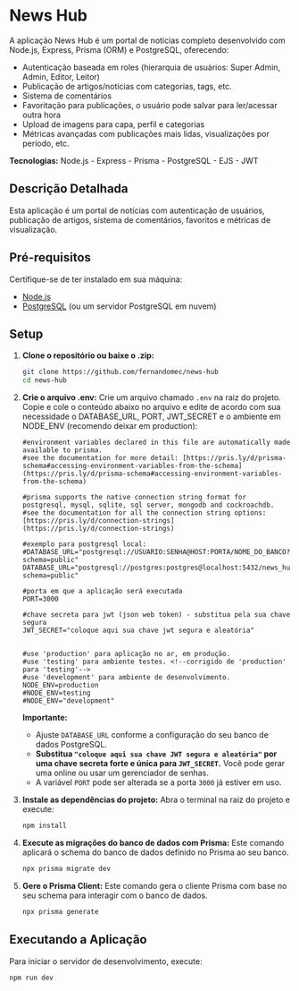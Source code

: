 # News Hub

A aplicação News Hub é um portal de notícias completo desenvolvido com Node.js, Express, Prisma (ORM) e PostgreSQL, oferecendo:

*   Autenticação baseada em roles (hierarquia de usuários: Super Admin, Admin, Editor, Leitor)
*   Publicação de artigos/notícias com categorias, tags, etc.
*   Sistema de comentários
*   Favoritação para publicações, o usuário pode salvar para ler/acessar outra hora
*   Upload de imagens para capa, perfil e categorias
*   Métricas avançadas com publicações mais lidas, visualizações por período, etc.

**Tecnologias:**
Node.js - Express - Prisma - PostgreSQL - EJS - JWT

## Descrição Detalhada

Esta aplicação é um portal de notícias com autenticação de usuários, publicação de artigos, sistema de comentários, favoritos e métricas de visualização.

## Pré-requisitos
Certifique-se de ter instalado em sua máquina:
* [Node.js](https://nodejs.org/)
* [PostgreSQL](https://www.postgresql.org/) (ou um servidor PostgreSQL em nuvem)

## Setup

1.  **Clone o repositório ou baixe o .zip:**
    ```bash
    git clone https://github.com/fernandomec/news-hub
    cd news-hub
    ```

2.  **Crie o arquivo .env:**
    Crie um arquivo chamado `.env` na raiz do projeto. Copie e cole o conteúdo abaixo no arquivo e edite de acordo com sua necessidade o DATABASE_URL, PORT, JWT_SECRET e o ambiente em NODE_ENV (recomendo deixar em production):

    ```env
    #environment variables declared in this file are automatically made available to prisma.
    #see the documentation for more detail: [https://pris.ly/d/prisma-schema#accessing-environment-variables-from-the-schema](https://pris.ly/d/prisma-schema#accessing-environment-variables-from-the-schema)

    #prisma supports the native connection string format for postgresql, mysql, sqlite, sql server, mongodb and cockroachdb.
    #see the documentation for all the connection string options: [https://pris.ly/d/connection-strings](https://pris.ly/d/connection-strings)

    #exemplo para postgresql local:
    #DATABASE_URL="postgresql://USUARIO:SENHA@HOST:PORTA/NOME_DO_BANCO?schema=public"
    DATABASE_URL="postgresql://postgres:postgres@localhost:5432/news_hub?schema=public"

    #porta em que a aplicação será executada
    PORT=3000

    #chave secreta para jwt (json web token) - substitua pela sua chave segura
    JWT_SECRET="coloque aqui sua chave jwt segura e aleatória"

    
    #use 'production' para aplicação no ar, em produção.
    #use 'testing' para ambiente testes. <!--corrigido de 'production' para 'testing'-->
    #use 'development' para ambiente de desenvolvimento.
    NODE_ENV=production
    #NODE_ENV=testing
    #NODE_ENV="development"
    ```

    **Importante:**
    * Ajuste `DATABASE_URL` conforme a configuração do seu banco de dados PostgreSQL.
    * **Substitua `"coloque aqui sua chave JWT segura e aleatória"` por uma chave secreta forte e única para `JWT_SECRET`.** Você pode gerar uma online ou usar um gerenciador de senhas.
    * A variável `PORT` pode ser alterada se a porta `3000` já estiver em uso.

3.  **Instale as dependências do projeto:**
    Abra o terminal na raiz do projeto e execute:
    ```bash
    npm install
    ```

4.  **Execute as migrações do banco de dados com Prisma:**
    Este comando aplicará o schema do banco de dados definido no Prisma ao seu banco.
    ```bash
    npx prisma migrate dev
    ```
    <!--nota: se for a primeira vez, isso também pode criar o banco de dados `news_hub` se ele não existir, dependendo da sua configuração do postgresql.-->

5.  **Gere o Prisma Client:**
    Este comando gera o cliente Prisma com base no seu schema para interagir com o banco de dados.
    ```bash
    npx prisma generate
    ```

## Executando a Aplicação

Para iniciar o servidor de desenvolvimento, execute:

```bash
npm run dev
```